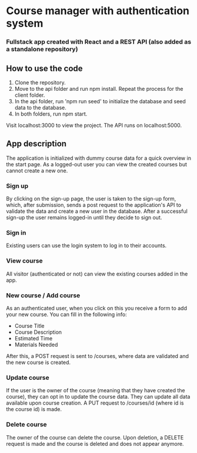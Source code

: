 # Course manager with authentication system

### Fullstack app created with React and a REST API (also added as a standalone repository)

## How to use the code
1. Clone the repository.
2. Move to the api folder and run npm install. Repeat the process for the client folder.
3. In the api folder, run 'npm run seed' to initialize the database and seed data to the database.
4. In both folders, run npm start.

Visit localhost:3000 to view the project. The API runs on localhost:5000.

## App description
The application is initialized with dummy course data for a quick overview in the start page.
As a logged-out user you can view the created courses but cannot create a new one.

### Sign up
By clicking on the sign-up page, the user is taken to the sign-up form, which, after submission, sends a post request to the application's API to validate the data and create a new user in the database.
After a successful sign-up the user remains logged-in until they decide to sign out.

### Sign in
Existing users can use the login system to log in to their accounts.

### View course
All visitor (authenticated or not) can view the existing courses added in the app. 

### New course / Add course
As an authenticated user, when you click on this you receive a form to add your new course. You can fill in the following info:
* Course Title
* Course Description
* Estimated Time
* Materials Needed

After this, a POST request is sent to /courses, where data are validated and the new course is created. 

### Update course
If the user is the owner of the course (meaning that they have created the course), they can opt in to update the course data. 
They can update all data available upon course creation. A PUT request to /courses/id (where id is the course id) is made.

### Delete course
The owner of the course can delete the course. Upon deletion, a DELETE request is made and the course is deleted and does not appear anymore.
